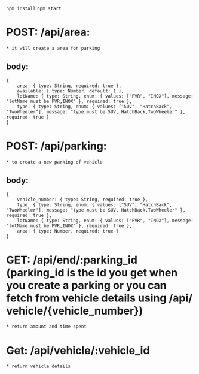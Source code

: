 `npm install`
`npm start`

# POST: /api/area:
    * it will create a area for parking
## body:
    {
        area: { type: String, required: true },
        available: { type: Number, default: 1 },
        lotName: { type: String, enum: { values: ["PVR", "INOX"], message: "lotName must be PVR,INOX" }, required: true },
        type: { type: String, enum: { values: ["SUV", "HatchBack", "TwoWheeler"], message: "type must be SUV, HatchBack,TwoWheeler" }, required: true }
    }
# POST: /api/parking:
    * to create a new parking of vehicle
## body:
    {
        vehicle_number: { type: String, required: true },
        type: { type: String, enum: { values: ["SUV", "HatchBack", "TwoWheeler"], message: "type must be SUV, HatchBack,TwoWheeler" }, required: true },
        lotName: { type: String, enum: { values: ["PVR", "INOX"], message: "lotName must be PVR,INOX" }, required: true },
        area: { type: Number, required: true }
    }

# GET: /api/end/:parking_id (parking_id is the id you get when you create a parking or you can fetch from vehicle details using /api/ vehicle/{vehicle_number})
    * return amount and time spent

# Get: /api/vehicle/:vehicle_id
    * return vehicle details